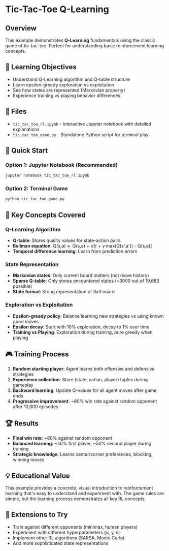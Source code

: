 # Tic-Tac-Toe Q-Learning

## Overview
This example demonstrates **Q-Learning** fundamentals using the classic game of tic-tac-toe. Perfect for understanding basic reinforcement learning concepts.

## 🎯 Learning Objectives
- Understand Q-Learning algorithm and Q-table structure
- Learn epsilon-greedy exploration vs exploitation
- See how states are represented (Markovian property)
- Experience training vs playing behavior differences

## 📁 Files
- `tic_tac_toe_rl.ipynb` - Interactive Jupyter notebook with detailed explanations
- `tic_tac_toe_game.py` - Standalone Python script for terminal play

## 🚀 Quick Start

### Option 1: Jupyter Notebook (Recommended)
```bash
jupyter notebook tic_tac_toe_rl.ipynb
```

### Option 2: Terminal Game
```bash
python tic_tac_toe_game.py
```

## 🧠 Key Concepts Covered

### Q-Learning Algorithm
- **Q-table**: Stores quality values for state-action pairs
- **Bellman equation**: Q(s,a) ← Q(s,a) + α[r + γ·max(Q(s',a')) - Q(s,a)]
- **Temporal difference learning**: Learn from prediction errors

### State Representation
- **Markovian states**: Only current board matters (not move history)
- **Sparse Q-table**: Only stores encountered states (~3000 out of 19,683 possible)
- **State format**: String representation of 3x3 board

### Exploration vs Exploitation
- **Epsilon-greedy policy**: Balance learning new strategies vs using known good moves
- **Epsilon decay**: Start with 10% exploration, decay to 1% over time
- **Training vs Playing**: Exploration during training, pure greedy when playing

## 🎮 Training Process
1. **Random starting player**: Agent learns both offensive and defensive strategies
2. **Experience collection**: Store (state, action, player) tuples during gameplay
3. **Backward learning**: Update Q-values for all agent moves after game ends
4. **Progressive improvement**: ~80% win rate against random opponent after 10,000 episodes

## 🏆 Results
- **Final win rate**: ~80% against random opponent
- **Balanced learning**: ~50% first player, ~50% second player during training
- **Strategic knowledge**: Learns center/corner preferences, blocking, winning moves

## 💡 Educational Value
This example provides a concrete, visual introduction to reinforcement learning that's easy to understand and experiment with. The game rules are simple, but the learning process demonstrates all key RL concepts.

## 🔄 Extensions to Try
- Train against different opponents (minimax, human players)
- Experiment with different hyperparameters (α, γ, ε)
- Implement other RL algorithms (SARSA, Monte Carlo)
- Add more sophisticated state representations
